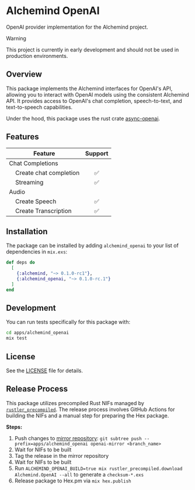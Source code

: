 # Alchemind OpenAI

OpenAI provider implementation for the Alchemind project.

> [!WARNING]  
> This project is currently in early development and should not be used in production environments.

## Overview

This package implements the Alchemind interfaces for OpenAI's API, allowing you to interact with OpenAI models using the consistent Alchemind API. It provides access to OpenAI's chat completion, speech-to-text, and text-to-speech capabilities.

Under the hood, this package uses the rust crate [async-openai](https://github.com/64bit/async-openai).

## Features

| Feature | Support |
|---------|:-------:|
| Chat Completions |  |
| &nbsp;&nbsp;&nbsp;&nbsp;Create chat completion | ✅ |
| &nbsp;&nbsp;&nbsp;&nbsp;Streaming | ✅ |
| Audio |  |
| &nbsp;&nbsp;&nbsp;&nbsp;Create Speech | ✅ |
| &nbsp;&nbsp;&nbsp;&nbsp;Create Transcription | ✅ |

## Installation

The package can be installed by adding `alchemind_openai` to your list of dependencies in `mix.exs`:

```elixir
def deps do
  [
    {:alchemind, "~> 0.1.0-rc1"},
    {:alchemind_openai, "~> 0.1.0-rc.1"}
  ]
end
```

## Development

You can run tests specifically for this package with:

```bash
cd apps/alchemind_openai
mix test
```

## License

See the [LICENSE](LICENSE) file for details.

## Release Process

This package utilizes precompiled Rust NIFs managed by [`rustler_precompiled`](https://hexdocs.pm/rustler_precompiled/). The release process involves GitHub Actions for building the NIFs and a manual step for preparing the Hex package.

**Steps:**

1. Push changes to [mirror repository](https://github.com/bradleygolden/alchemind-openai): `git subtree push --prefix=apps/alchemind_openai openai-mirror <branch_name>`
2. Wait for NIFs to be built
3. Tag the release in the mirror repository
4. Wait for NIFs to be built
5. Run `ALCHEMIND_OPENAI_BUILD=true mix rustler_precompiled.download Alchemind.OpenAI --all` to generate a `checksum-*.exs`
6. Release package to Hex.pm via `mix hex.publish`

